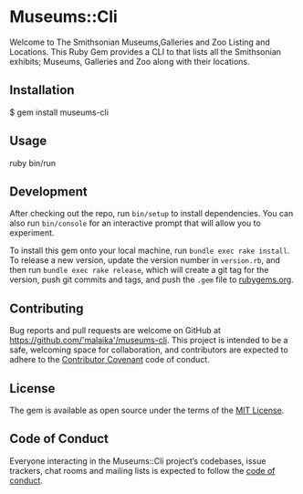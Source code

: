 # Museums::Cli
Welcome to The Smithsonian Museums,Galleries and Zoo
Listing and Locations.
This Ruby Gem provides a CLI to that lists all the Smithsonian exhibits; Museums, Galleries and Zoo along with their locations.

## Installation
$ gem install museums-cli

## Usage
ruby bin/run

## Development

After checking out the repo, run `bin/setup` to install dependencies. You can also run `bin/console` for an interactive prompt that will allow you to experiment.

To install this gem onto your local machine, run `bundle exec rake install`. To release a new version, update the version number in `version.rb`, and then run `bundle exec rake release`, which will create a git tag for the version, push git commits and tags, and push the `.gem` file to [rubygems.org](https://rubygems.org).

## Contributing

Bug reports and pull requests are welcome on GitHub at https://github.com/'malaika'/museums-cli. This project is intended to be a safe, welcoming space for collaboration, and contributors are expected to adhere to the [Contributor Covenant](http://contributor-covenant.org) code of conduct.

## License

The gem is available as open source under the terms of the [MIT License](https://opensource.org/licenses/MIT).

## Code of Conduct

Everyone interacting in the Museums::Cli project’s codebases, issue trackers, chat rooms and mailing lists is expected to follow the [code of conduct](https://github.com/'malaika'/museums-cli/blob/master/CODE_OF_CONDUCT.md).
